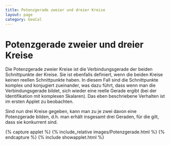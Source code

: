 ```yaml
---
title: Potenzgerade zweier und dreier Kreise
layout: page
category: GeoCal
---
```


# Potenzgerade zweier und dreier Kreise
Die Potenzgerade zweier Kreise ist die Verbindungsgerade der beiden Schnittpunkte der Kreise. Sie ist ebenfalls definiert, wenn die beiden Kreise keinen reellen Schnittpunkte haben. In diesem Fall sind die Schnittpunkte komplex und konjugiert zueinander, was dazu führt, dass wenn man die Verbindungsgerade bildet, sich wieder eine reelle Gerade ergibt (bei der Identifikation mit komplexen Skalaren). Das eben beschriebene Verhalten ist im ersten Applet zu beobachten.




Sind nun drei Kreise gegeben, kann man zu je zwei davon eine Potenzgerade bilden, d.h. man erhält insgesamt drei Geraden, für die gilt, dass sie konkurrent sind.





{% capture applet %} {% include_relative images/Potenzgerade.html %} {% endcapture %}
{% include showapplet.html %}
